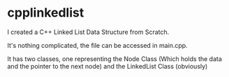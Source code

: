 # cpplinkedlist
I created a C++ Linked List Data Structure from Scratch.

It's nothing complicated, the file can be accessed in main.cpp.

It has two classes, one representing the Node Class (Which holds the data and the pointer to the next node) and the LinkedList Class (obviously)
